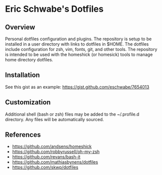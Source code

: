 # Eric Schwabe's Dotfiles

## Overview
Personal dotfiles configuration and plugins. The repository is setup to be
installed in a user directory with links to dotfiles in $HOME. The dotfiles
include configuration for zsh, vim, fonts, git, and other tools. The repository
is intended to be used with the homeshick (or homesick) tools to manage
home directory dotfiles.

## Installation
See this gist as an example:
https://gist.github.com/eschwabe/7654013

## Customization
Additional shell (bash or zsh) files may be added to the ~/.profile.d directory. Any
files will be automatically sourced.

## References
* https://github.com/andsens/homeshick
* https://github.com/robbyrussell/oh-my-zsh
* https://github.com/revans/bash-it
* https://github.com/mathiasbynens/dotfiles
* https://github.com/skwp/dotfiles

